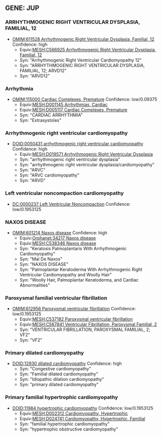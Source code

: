 
## GENE: JUP

### ARRHYTHMOGENIC RIGHT VENTRICULAR DYSPLASIA, FAMILIAL, 12
 * [OMIM:611528 Arrhythmogenic Right Ventricular Dysplasia, Familial, 12](http://beta.monarchinitiative.org/disease/OMIM:611528) Confidence: high
    * Equiv:[MESH:C566925 Arrhythmogenic Right Ventricular Dysplasia, Familial, 12](http://beta.monarchinitiative.org/disease/MESH:C566925)
    * Syn: "Arrhythmogenic Right Ventricular Cardiomyopathy 12"
    * Syn: "ARRHYTHMOGENIC RIGHT VENTRICULAR DYSPLASIA, FAMILIAL, 12; ARVD12"
    * Syn: "ARVD12"

### Arrhythmia
 * [OMIM:115000 Cardiac Complexes, Premature](http://beta.monarchinitiative.org/disease/OMIM:115000) Confidence: low/0.09375
    * Equiv:[MESH:D001145 Arrhythmias, Cardiac](http://beta.monarchinitiative.org/disease/MESH:D001145)
    * Equiv:[MESH:D005117 Cardiac Complexes, Premature](http://beta.monarchinitiative.org/disease/MESH:D005117)
    * Syn: "CARDIAC ARRHYTHMIA"
    * Syn: "Extrasystoles"

### Arrhythmogenic right ventricular cardiomyopathy
 * [DOID:0050431 arrhythmogenic right ventricular cardiomyopathy](http://beta.monarchinitiative.org/disease/DOID:0050431) Confidence: high
    * Equiv:[MESH:D019571 Arrhythmogenic Right Ventricular Dysplasia](http://beta.monarchinitiative.org/disease/MESH:D019571)
    * Syn: "arrhythmogenic right ventricular dysplasia"
    * Syn: "arrhythmogenic right ventricular dysplasia/cardiomyopathy"
    * Syn: "ARVC"
    * Syn: "ARVC cardiomyopathy"
    * Syn: "ARVD"

### Left ventricular noncompaction cardiomyopathy
 * [DC:0000237 Left Ventricular Noncompaction](http://beta.monarchinitiative.org/disease/DC:0000237) Confidence: low/0.1953125

### NAXOS DISEASE
 * [OMIM:601214 Naxos disease](http://beta.monarchinitiative.org/disease/OMIM:601214) Confidence: high
    * Equiv:[Orphanet:34217 Naxos disease](http://beta.monarchinitiative.org/disease/Orphanet:34217)
    * Equiv:[MESH:C538346 Naxos disease](http://beta.monarchinitiative.org/disease/MESH:C538346)
    * Syn: "Keratosis Palmoplantaris With Arrhythmogenic Cardiomyopathy"
    * Syn: "Mal De Naxos"
    * Syn: "NAXOS DISEASE"
    * Syn: "Palmoplantar Keratoderma With Arrhythmogenic Right Ventricular Cardiomyopathy and Woolly Hair"
    * Syn: "Woolly Hair, Palmoplantar Keratoderma, and Cardiac Abnormalities"

### Paroxysmal familial ventricular fibrillation
 * [OMIM:612956 Paroxysmal ventricular fibrillation](http://beta.monarchinitiative.org/disease/OMIM:612956) Confidence: low/0.1953125
    * Equiv:[MESH:C537182 Paroxysmal ventricular fibrillation](http://beta.monarchinitiative.org/disease/MESH:C537182)
    * Equiv:[MESH:C567841 Ventricular Fibrillation, Paroxysmal Familial, 2](http://beta.monarchinitiative.org/disease/MESH:C567841)
    * Syn: "VENTRICULAR FIBRILLATION, PAROXYSMAL FAMILIAL, 2; VF2"
    * Syn: "VF2"

### Primary dilated cardiomyopathy
 * [DOID:12930 dilated cardiomyopathy](http://beta.monarchinitiative.org/disease/DOID:12930) Confidence: high
    * Syn: "Congestive cardiomyopathy"
    * Syn: "Familial dilated cardiomyopathy"
    * Syn: "Idiopathic dilation cardiomyopathy"
    * Syn: "primary dilated cardiomyopathy"

### Primary familial hypertrophic cardiomyopathy
 * [DOID:11984 hypertrophic cardiomyopathy](http://beta.monarchinitiative.org/disease/DOID:11984) Confidence: low/0.1953125
    * Equiv:[MESH:D002312 Cardiomyopathy, Hypertrophic](http://beta.monarchinitiative.org/disease/MESH:D002312)
    * Equiv:[MESH:D024741 Cardiomyopathy, Hypertrophic, Familial](http://beta.monarchinitiative.org/disease/MESH:D024741)
    * Syn: "familial hypertrophic cardiomyopathy"
    * Syn: "hypertrophic obstructive cardiomyopathy"
